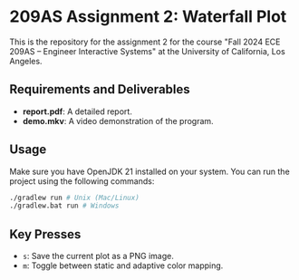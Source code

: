# 209AS Assignment 2: Waterfall Plot

This is the repository for the assignment 2 for the course "Fall 2024 ECE 209AS – Engineer Interactive Systems" at the University of California, Los Angeles. 

## Requirements and Deliverables

- **report.pdf**: A detailed report.
- **demo.mkv**: A video demonstration of the program.

## Usage

Make sure you have OpenJDK 21 installed on your system. You can run the project using the following commands:

```bash
./gradlew run # Unix (Mac/Linux)
./gradlew.bat run # Windows
```

## Key Presses

- `s`: Save the current plot as a PNG image.
- `m`: Toggle between static and adaptive color mapping.
